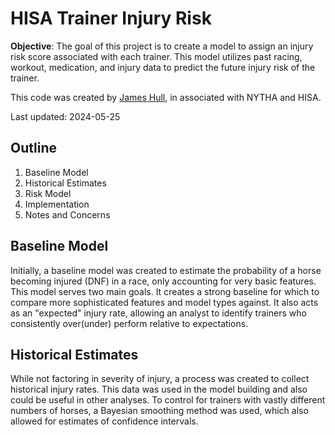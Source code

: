# HISA Trainer Injury Risk 

**Objective**: The goal of this project is to create a model to assign an injury risk score associated with each trainer. This model utilizes past racing, workout, medication, and injury data to predict the future injury risk of the trainer.

This code was created by [James Hull](mailto:hulljames96@gmail.com), in associated with NYTHA and HISA. 

Last updated: 2024-05-25

## Outline <br>
1. Baseline Model
2. Historical Estimates
3. Risk Model
4. Implementation
5. Notes and Concerns

## Baseline Model

Initially, a baseline model was created to estimate the probability of a horse becoming injured (DNF) in a race, only accounting for very basic features. This model serves two main goals. It creates a strong baseline for which to compare more sophisticated features and model types against. It also acts as an "expected" injury rate, allowing an analyst to identify trainers who consistently over(under) perform relative to expectations.

## Historical Estimates
While not factoring in severity of injury, a process was created to collect historical injury rates. This data was used in the model building and also could be useful in other analyses. To control for trainers with vastly different numbers of horses, a Bayesian smoothing method was used, which also allowed for estimates of confidence intervals.



 

